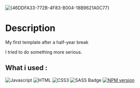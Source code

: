 ![{46DDFA33-772B-4F83-B004-18B9621A0C77}](https://github.com/user-attachments/assets/dc70be22-afa7-4421-a0a4-b75302ec5a81)

# Description
My first template after a half-year break

I tried to do something more serious.

## What i used :

![Javascript](https://img.shields.io/badge/Javascript-F0DB4F?style=for-the-badge&labelColor=black&logo=javascript&logoColor=F0DB4F)
![HTML](https://img.shields.io/badge/HTML5-E34F26?style=for-the-badge&logo=html5&logoColor=white)
![CSS3](https://img.shields.io/badge/CSS3-1572B6?style=for-the-badge&logo=css3&logoColor=white)
![SASS Badge](https://img.shields.io/badge/Sass-CC6699?style=for-the-badge&logo=sass&logoColor=white)
[![NPM version](https://img.shields.io/npm/v/aos/next.svg?style=flat)](https://npmjs.org/package/aos)
